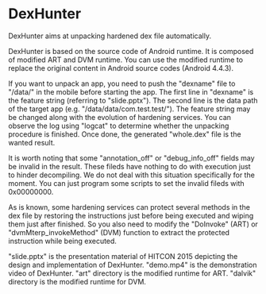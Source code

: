 # DexHunter
DexHunter aims at unpacking hardened dex file automatically.

DexHunter is based on the source code of Android runtime. It is composed of modified ART and DVM runtime. You can use the modified runtime to replace the original content in Android source codes (Android 4.4.3).

If you want to unpack an app, you need to push the "dexname" file to "/data/" in the mobile before starting the app. The first line in "dexname" is the feature string (referring to "slide.pptx"). The second line is the data path of the target app (e.g. "/data/data/com.test.test/"). The feature string may be changed along with the evolution of hardening services. You can observe the log using "logcat" to determine whether the unpacking procedure is finished. Once done, the generated "whole.dex" file is the wanted result.

It is worth noting that some "annotation_off" or "debug_info_off" fields may be invalid in the result. These fileds have nothing to do with execution just to hinder decompiling. We do not deal with this situation specifically for the moment. You can just program some scripts to set the invalid fileds with 0x00000000. 

As is known, some hardening services can protect several methods in the dex file by restoring the instructions just before being executed and wiping them just after finished. So you also need to modify the "DoInvoke" (ART) or "dvmMterp_invokeMethod" (DVM) function to extract the protected instruction while being executed.

"slide.pptx" is the presentation material of HITCON 2015 depicting the design and implementation of DexHunter.
"demo.mp4" is the demonstration video of DexHunter.
"art" directory is the modified runtime for ART.
"dalvik" directory is the modified runtime for DVM.

